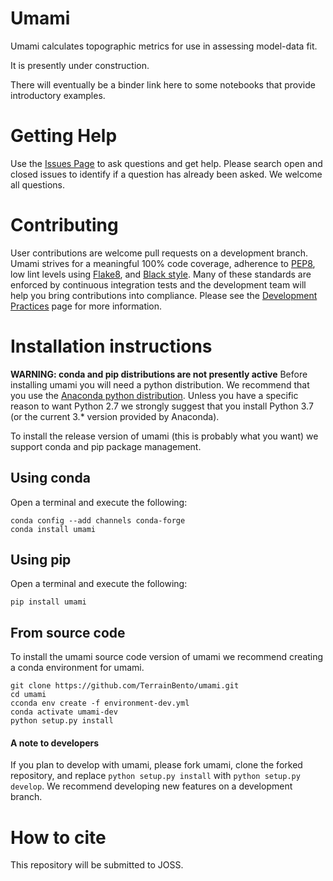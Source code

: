 # Umami

Umami calculates topographic metrics for use in assessing model-data fit.

It is presently under construction.

There will eventually be a binder link here to some notebooks that provide introductory examples.

# Getting Help

Use the [Issues Page]() to ask questions and get help. Please search open and closed issues to identify if a question has already been asked. We welcome all questions.

# Contributing

User contributions are welcome pull requests on a development branch. Umami strives for a meaningful 100% code coverage, adherence to [PEP8](), low lint levels using [Flake8](), and [Black style](). Many of these standards are enforced by continuous integration tests and the development team will help you bring contributions into compliance. Please see the [Development Practices]() page for more information.

# Installation instructions

**WARNING: conda and pip distributions are not presently active**
Before installing umami you will need a python distribution. We recommend that you use the [Anaconda python distribution](https://www.anaconda.com/download/). Unless you have a specific reason to want Python 2.7 we strongly suggest that you install Python 3.7 (or the current 3.* version provided by Anaconda).

To install the release version of umami (this is probably what you want) we support conda and pip package management.

## Using conda
Open a terminal and execute the following:

```
conda config --add channels conda-forge
conda install umami
```

## Using pip
Open a terminal and execute the following:

```
pip install umami
```

## From source code

To install the umami source code version of umami we recommend creating a conda environment for umami.

```
git clone https://github.com/TerrainBento/umami.git
cd umami
cconda env create -f environment-dev.yml
conda activate umami-dev
python setup.py install
```

#### A note to developers

If you plan to develop with umami, please fork umami, clone the forked repository, and replace `python setup.py install` with `python setup.py develop`. We recommend developing new features on a development branch.


# How to cite

This repository will be submitted to JOSS.
